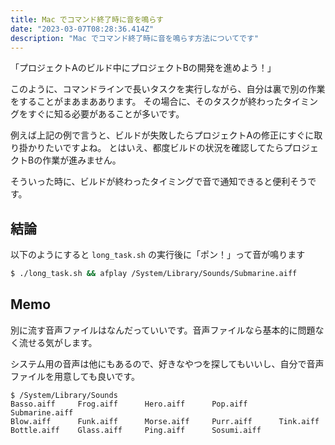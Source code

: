 ```yaml
---
title: Mac でコマンド終了時に音を鳴らす
date: "2023-03-07T08:28:36.414Z"
description: "Mac でコマンド終了時に音を鳴らす方法についてです"
---
```


「プロジェクトAのビルド中にプロジェクトBの開発を進めよう！」

このように、コマンドラインで長いタスクを実行しながら、自分は裏で別の作業をすることがまあまああります。
その場合に、そのタスクが終わったタイミングをすぐに知る必要があることが多いです。

例えば上記の例で言うと、ビルドが失敗したらプロジェクトAの修正にすぐに取り掛かりたいですよね。
とはいえ、都度ビルドの状況を確認してたらプロジェクトBの作業が進みません。

そういった時に、ビルドが終わったタイミングで音で通知できると便利そうです。

## 結論

以下のようにすると `long_task.sh` の実行後に「ポン！」って音が鳴ります

```sh
$ ./long_task.sh && afplay /System/Library/Sounds/Submarine.aiff
```

## Memo

別に流す音声ファイルはなんだっていいです。音声ファイルなら基本的に問題なく流せる気がします。

システム用の音声は他にもあるので、好きなやつを探してもいいし、自分で音声ファイルを用意しても良いです。

```
$ /System/Library/Sounds
Basso.aiff     Frog.aiff      Hero.aiff      Pop.aiff       Submarine.aiff
Blow.aiff      Funk.aiff      Morse.aiff     Purr.aiff      Tink.aiff
Bottle.aiff    Glass.aiff     Ping.aiff      Sosumi.aiff
```
